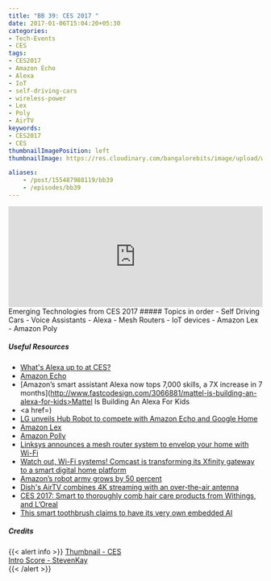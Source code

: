 ```yaml
---
title: "BB 39: CES 2017 "
date: 2017-01-06T15:04:20+05:30
categories:
- Tech-Events
- CES
tags:
- CES2017
- Amazon Echo
- Alexa
- IoT
- self-driving-cars
- wireless-power
- Lex
- Poly
- AirTV
keywords:
- CES2017
- CES
thumbnailImagePosition: left
thumbnailImage: https://res.cloudinary.com/bangalorebits/image/upload/w_800,h_800,c_fill,r_50/v1517410303/bb-episode-assets/bb15-thumbnail.jpg

aliases:
    - /post/155487988119/bb39
    - /episodes/bb39
---
```

<iframe frameborder='0' height='200px' scrolling='no' seamless src='https://embed.simplecast.com/00ddd30f?color=f5f5f5' width='100%'></iframe>
<BR>
Emerging Technologies from CES 2017
<!--more-->
##### Topics in order
- Self Driving Cars
- Voice Assistants - Alexa
- Mesh Routers
- IoT devices
- Amazon Lex
- Amazon Poly


##### Useful Resources
*   [What's Alexa up to at CES?](https://www.cnet.com/news/whats-alexa-up-to-at-ces-heres-a-running-list/)
*   [Amazon Echo](https://www.amazon.com/dp/B00X4WHP5E)
*   [Amazon’s smart assistant Alexa now tops 7,000 skills, a 7X increase in 7 months](http://www.fastcodesign.com/3066881/mattel-is-building-an-alexa-for-kids>Mattel Is Building An Alexa For Kids</a></li>
    						<li><a href=)
*   [LG unveils Hub Robot to compete with Amazon Echo and Google Home](https://www.theguardian.com/technology/2017/jan/04/lg-hub-robot-home-assistant-amazon-echo-google-home)
*   [Amazon Lex](https://aws.amazon.com/lex/)
*   [Amazon Polly](https://aws.amazon.com/polly/)
*   [Linksys announces a mesh router system to envelop your home with Wi-Fi](http://www.theverge.com/ces/2017/1/3/13989402/linksys-velop-router-system-announced-home-wifi-ces-2017)
*   [Watch out, Wi-Fi systems! Comcast is transforming its Xfinity gateway to a smart digital home platform](https://www.cnet.com/news/ces-2017-watch-out-wi-fi-systems-comcast-is-transforming-its-xfinity-gateway-to-a-smart-digital-home/)
*   [Amazon’s robot army grows by 50 percent](http://www.seattletimes.com/business/amazon/amazons-robot-army-grows/)
*   [Dish's AirTV combines 4K streaming with an over-the-air antenna](https://www.engadget.com/2017/01/03/dishs-airtv-combines-4k-streaming-with-an-over-the-air-antenna/)
*   [CES 2017: Smart to thoroughly comb hair care products from Withings, and L’Oreal](http://www.startlr.com/ces-2017-smart-to-thoroughly-comb-hair-care-products-from-withings-and-loreal/)
*   [This smart toothbrush claims to have its very own embedded AI](http://www.theverge.com/circuitbreaker/2017/1/4/14164206/smart-toothbrush-ara-ai-kolibree)


##### Credits

{{< alert info  >}}
  [Thumbnail - CES](http://CES.tech) <BR>
  [Intro Score - StevenKay](https://plus.google.com/+StevenKay_Detachment)<BR>
{{< /alert >}}
